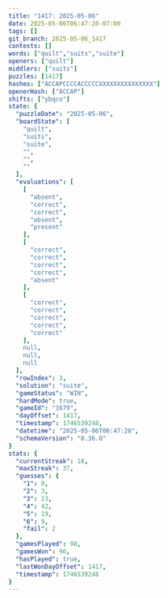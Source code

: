 ```yaml
---
title: "1417: 2025-05-06"
date: 2025-05-06T06:47:28-07:00
tags: []
git_branch: 2025-05-06_1417
contests: []
words: ["quilt","suits","suite"]
openers: ["quilt"]
middlers: ["suits"]
puzzles: [1417]
hashes: ["ACCAPCCCCACCCCCXXXXXXXXXXXXXXX"]
openerHash: ["ACCAP"]
shifts: ["ybqco"]
state: {
  "puzzleDate": "2025-05-06",
  "boardState": [
    "quilt",
    "suits",
    "suite",
    "",
    "",
    ""
  ],
  "evaluations": [
    [
      "absent",
      "correct",
      "correct",
      "absent",
      "present"
    ],
    [
      "correct",
      "correct",
      "correct",
      "correct",
      "absent"
    ],
    [
      "correct",
      "correct",
      "correct",
      "correct",
      "correct"
    ],
    null,
    null,
    null
  ],
  "rowIndex": 3,
  "solution": "suite",
  "gameStatus": "WIN",
  "hardMode": true,
  "gameId": "1679",
  "dayOffset": 1417,
  "timestamp": 1746539248,
  "datetime": "2025-05-06T06:47:28",
  "schemaVersion": "0.36.0"
}
stats: {
  "currentStreak": 18,
  "maxStreak": 37,
  "guesses": {
    "1": 0,
    "2": 3,
    "3": 23,
    "4": 42,
    "5": 19,
    "6": 9,
    "fail": 2
  },
  "gamesPlayed": 98,
  "gamesWon": 96,
  "hasPlayed": true,
  "lastWonDayOffset": 1417,
  "timestamp": 1746539248
}
---
```

<!-- more -->

